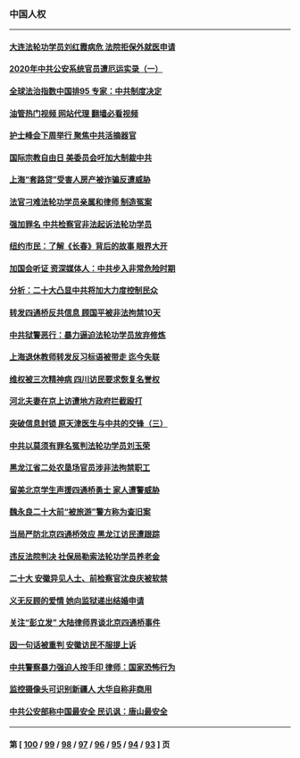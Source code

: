 ### 中国人权
---
#### [大连法轮功学员刘红霞病危 法院拒保外就医申请](../../pages/ncid278/n13856678.md?11020845) 
#### [2020年中共公安系统官员遭厄运实录（一）](../../pages/ncid278/n13854727.md?11020845) 
#### [全球法治指数中国排95 专家：中共制度决定](../../pages/ncid278/n13855901.md?11020845) 
#### [油管热门视频 网站代理 翻墙必看视频](http://132.145.103.77:81/youtube.html?11020845)
#### [护士峰会下周举行 聚焦中共活摘器官](../../pages/ncid278/n13855418.md?11020845) 
#### [国际宗教自由日 美委员会吁加大制裁中共](../../pages/ncid278/n13855021.md?11020845) 
#### [上海“套路贷”受害人房产被诈骗反遭威胁](../../pages/ncid278/n13853106.md?11020845) 
#### [法官刁难法轮功学员亲属和律师 制造冤案](../../pages/ncid278/n13853873.md?11020845) 
#### [强加罪名 中共检察官非法起诉法轮功学员](../../pages/ncid278/n13852456.md?11020845) 
#### [纽约市民：了解《长春》背后的故事 眼界大开](../../pages/ncid278/n13853501.md?11020845) 
#### [加国会听证 资深媒体人：中共步入非常危险时期](../../pages/ncid278/n13853553.md?11020845) 
#### [分析：二十大凸显中共将加大力度控制民众](../../pages/ncid278/n13853443.md?11020845) 
#### [转发四通桥反共信息 顾国平被非法拘禁10天](../../pages/ncid278/n13852888.md?11020845) 
#### [中共狱警恶行：暴力逼迫法轮功学员放弃修炼](../../pages/ncid278/n13851207.md?11020845) 
#### [上海退休教师转发反习标语被带走 迄今失联](../../pages/ncid278/n13852403.md?11020845) 
#### [维权被三次精神病 四川访民要求恢复名誉权](../../pages/ncid278/n13851812.md?11020845) 
#### [河北夫妻在京上访遭地方政府拦截殴打](../../pages/ncid278/n13851214.md?11020845) 
#### [突破信息封锁 原天津医生与中共的交锋（三）](../../pages/ncid278/n13849718.md?11020845) 
#### [中共以莫须有罪名冤判法轮功学员刘玉荣](../../pages/ncid278/n13850139.md?11020845) 
#### [黑龙江省二处农垦场官员涉非法拘禁职工](../../pages/ncid278/n13851061.md?11020845) 
#### [留美北京学生声援四通桥勇士 家人遭警威胁](../../pages/ncid278/n13850956.md?11020845) 
#### [魏永良二十大前“被旅游”警方称为查旧案](../../pages/ncid278/n13850621.md?11020845) 
#### [当局严防北京四通桥效应 黑龙江访民遭跟踪](../../pages/ncid278/n13850235.md?11020845) 
#### [违反法院判决 社保局勒索法轮功学员养老金](../../pages/ncid278/n13847343.md?11020845) 
#### [二十大 安徽异见人士、前检察官沈良庆被软禁](../../pages/ncid278/n13850071.md?11020845) 
#### [义无反顾的爱情 她向监狱递出结婚申请](../../pages/ncid278/n13849716.md?11020845) 
#### [关注“彭立发” 大陆律师界谈北京四通桥事件](../../pages/ncid278/n13849566.md?11020845) 
#### [因一句话被重判 安徽访民不服提上诉](../../pages/ncid278/n13849544.md?11020845) 
#### [中共警察暴力强迫人按手印 律师：国家恐怖行为](../../pages/ncid278/n13848797.md?11020845) 
#### [监控摄像头可识别新疆人 大华自称非商用](../../pages/ncid278/n13848882.md?11020845) 
#### [中共公安部称中国最安全 民讥讽：唐山最安全](../../pages/ncid278/n13848759.md?11020845) 

---
#### 第 [ [100](./100.md?11020845) / [99](./99.md?11020845) / [98](./98.md?11020845) / [97](./97.md?11020845) / [96](./96.md?11020845) / [95](./95.md?11020845) / [94](./94.md?11020845) / [93](./93.md?11020845) ] 页
